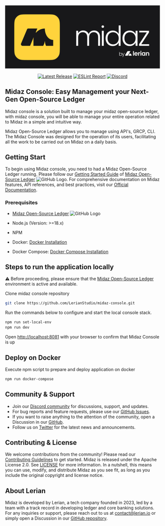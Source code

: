 ![banner](public/images/midaz-banner.png)

<div align="center">

[![Latest Release](https://img.shields.io/github/v/release/LerianStudio/midaz?include_prereleases)](https://github.com/LerianStudio/midaz-console/releases)
[![ESLint Report](https://img.shields.io/badge/eslint%20report-%E2%9C%85-brightgreen?logo=eslint)](https://github.com/LerianStudio/midaz-console/blob/ESLintReport)
[![Discord](https://img.shields.io/badge/Discord-Lerian%20Studio-%237289da.svg?logo=discord)](https://discord.gg/DnhqKwkGv3)

</div>

## Midaz Console: Easy Management your Next-Gen Open-Source Ledger

Midaz console is a solution built to manage your midaz open-source ledger, with midaz console, you will be able to manage your entire operation related to Midaz in a simple and intuitive way.

Midaz Open-Source Ledger allows you to manage using API's, GRCP, CLI. The Midaz Console was designed for the operation of its users, facilitating all the work to be carried out on Midaz on a daily basis.

## Getting Start

To begin using Midaz console, you need to had a Midaz Open-Source Ledger running. Please follow our [Getting Started Guide](https://docs.midaz.io/getting-started) of [Midaz Open-Source Ledger](https://github.com/LerianStudio/midaz) <img src="https://github.com/favicon.ico" width="20" height="20" color="white" alt="GitHub Logo">. For comprehensive documentation on Midaz features, API references, and best practices, visit our [Official Documentation](https://docs.midaz.io).

### Prerequisites

- [Midaz Open-Source Ledger](https://github.com/LerianStudio/midaz) <img src="https://github.com/favicon.ico" width="20" height="20" color="white" alt="GitHub Logo">
- Node.js (Version: >=18.x)
- NPM
- Docker: [Docker Installation](https://docs.docker.com/get-docker/)

- Docker Compose: [Docker Compose Installation](https://docs.docker.com/compose/install/)

## Steps to run the application locally

:warning: Before proceeding, please ensure that the [Midaz Open-Source Ledger](https://github.com/LerianStudio/midaz) environment is active and available.

Clone midaz console repository

```bash
git clone https://github.com/LerianStudio/midaz-console.git
```

Run the commands below to configure and start the local console stack.

```bash
npm run set-local-env
npm run dev
```

Open [http://localhost:8081](http://localhost:8081) with your browser to confirm that Midaz Console is up

## Deploy on Docker

Execute npm script to prepare and deploy application on docker

```bash
npm run docker-compose
```

## Community & Support

- Join our [Discord community](https://discord.gg/DnhqKwkGv3) for discussions, support, and updates.
- For bug reports and feature requests, please use our [GitHub Issues](https://github.com/LerianStudio/midaz-console/issues).
- If you want to raise anything to the attention of the community, open a Discussion in our [GitHub](https://github.com/LerianStudio/midaz-console/discussions).
- Follow us on [Twitter](https://twitter.com/LerianStudio) for the latest news and announcements.

## Contributing & License

We welcome contributions from the community! Please read our [Contributing Guidelines](CONTRIBUTING.md) to get started. Midaz is released under the Apache License 2.0. See [LICENSE](LICENSE.md) for more information. In a nutshell, this means you can use, modify, and distribute Midaz as you see fit, as long as you include the original copyright and license notice.

## About Lerian

Midaz is developed by Lerian, a tech company founded in 2023, led by a team with a track record in developing ledger and core banking solutions. For any inquiries or support, please reach out to us at [contact@lerian.io](mailto:contact@lerian.io) or simply open a Discussion in our [GitHub repository](https://github.com/LerianStudio/midaz-console/discussions).
